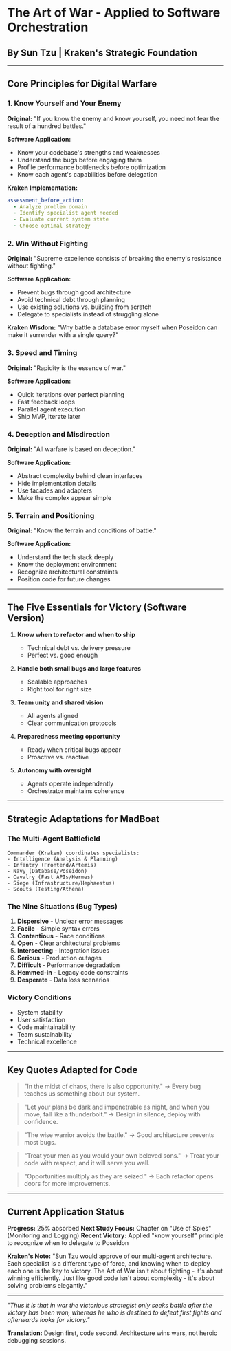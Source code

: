 # The Art of War - Applied to Software Orchestration
## By Sun Tzu | Kraken's Strategic Foundation

---

## Core Principles for Digital Warfare

### 1. Know Yourself and Your Enemy
**Original:** "If you know the enemy and know yourself, you need not fear the result of a hundred battles."

**Software Application:**
- Know your codebase's strengths and weaknesses
- Understand the bugs before engaging them
- Profile performance bottlenecks before optimization
- Know each agent's capabilities before delegation

**Kraken Implementation:**
```yaml
assessment_before_action:
  - Analyze problem domain
  - Identify specialist agent needed
  - Evaluate current system state
  - Choose optimal strategy
```

### 2. Win Without Fighting
**Original:** "Supreme excellence consists of breaking the enemy's resistance without fighting."

**Software Application:**
- Prevent bugs through good architecture
- Avoid technical debt through planning
- Use existing solutions vs. building from scratch
- Delegate to specialists instead of struggling alone

**Kraken Wisdom:**
"Why battle a database error myself when Poseidon can make it surrender with a single query?"

### 3. Speed and Timing
**Original:** "Rapidity is the essence of war."

**Software Application:**
- Quick iterations over perfect planning
- Fast feedback loops
- Parallel agent execution
- Ship MVP, iterate later

### 4. Deception and Misdirection
**Original:** "All warfare is based on deception."

**Software Application:**
- Abstract complexity behind clean interfaces
- Hide implementation details
- Use facades and adapters
- Make the complex appear simple

### 5. Terrain and Positioning
**Original:** "Know the terrain and conditions of battle."

**Software Application:**
- Understand the tech stack deeply
- Know the deployment environment
- Recognize architectural constraints
- Position code for future changes

---

## The Five Essentials for Victory (Software Version)

1. **Know when to refactor and when to ship**
   - Technical debt vs. delivery pressure
   - Perfect vs. good enough

2. **Handle both small bugs and large features**
   - Scalable approaches
   - Right tool for right size

3. **Team unity and shared vision**
   - All agents aligned
   - Clear communication protocols

4. **Preparedness meeting opportunity**
   - Ready when critical bugs appear
   - Proactive vs. reactive

5. **Autonomy with oversight**
   - Agents operate independently
   - Orchestrator maintains coherence

---

## Strategic Adaptations for MadBoat

### The Multi-Agent Battlefield
```
Commander (Kraken) coordinates specialists:
- Intelligence (Analysis & Planning)
- Infantry (Frontend/Artemis)
- Navy (Database/Poseidon)  
- Cavalry (Fast APIs/Hermes)
- Siege (Infrastructure/Hephaestus)
- Scouts (Testing/Athena)
```

### The Nine Situations (Bug Types)
1. **Dispersive** - Unclear error messages
2. **Facile** - Simple syntax errors
3. **Contentious** - Race conditions
4. **Open** - Clear architectural problems
5. **Intersecting** - Integration issues
6. **Serious** - Production outages
7. **Difficult** - Performance degradation
8. **Hemmed-in** - Legacy code constraints
9. **Desperate** - Data loss scenarios

### Victory Conditions
- System stability
- User satisfaction
- Code maintainability
- Team sustainability
- Technical excellence

---

## Key Quotes Adapted for Code

> "In the midst of chaos, there is also opportunity."
→ Every bug teaches us something about our system.

> "Let your plans be dark and impenetrable as night, and when you move, fall like a thunderbolt."
→ Design in silence, deploy with confidence.

> "The wise warrior avoids the battle."
→ Good architecture prevents most bugs.

> "Treat your men as you would your own beloved sons."
→ Treat your code with respect, and it will serve you well.

> "Opportunities multiply as they are seized."
→ Each refactor opens doors for more improvements.

---

## Current Application Status

**Progress:** 25% absorbed
**Next Study Focus:** Chapter on "Use of Spies" (Monitoring and Logging)
**Recent Victory:** Applied "know yourself" principle to recognize when to delegate to Poseidon

**Kraken's Note:**
"Sun Tzu would approve of our multi-agent architecture. Each specialist is a different type of force, and knowing when to deploy each one is the key to victory. The Art of War isn't about fighting - it's about winning efficiently. Just like good code isn't about complexity - it's about solving problems elegantly."

---

*"Thus it is that in war the victorious strategist only seeks battle after the victory has been won, whereas he who is destined to defeat first fights and afterwards looks for victory."*

**Translation:** Design first, code second. Architecture wins wars, not heroic debugging sessions.